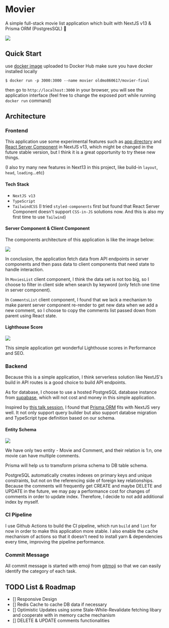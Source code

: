 # Movier

A simple full-stack movie list application which built with NextJS v13 & Prisma ORM (PostgresSQL) 🤖

![](https://i.imgur.com/Bv4In9Z.jpg)

## Quick Start

use [docker image](https://hub.docker.com/r/oldmo860617/movier-final) uploaded to Docker Hub
make sure you have docker installed locally

```shell
$ docker run -p 3000:3000 --name movier oldmo860617/movier-final
```

then go to `http://localhost:3000` in your browser, you will see the application interface (feel free to change the exposed port while running `docker run` command)

## Architecture

### Frontend

This application use some experimental features such as [app directory](https://nextjs.org/blog/next-13#new-app-directory-beta) and [React Server Component](https://nextjs.org/blog/next-13#server-components) in NextJS v13, which might be changed in the future stable version, but I think it is a great opportunity to try these new things.

(I also try many new features in Next13 in this project, like build-in `layout`, `head`, `loading`...etc)

#### Tech Stack

- `NextJS v13`
- `TypeScript`
- `TailwindCSS` (I tried `styled-components` first but found that React Server Component doesn't support `CSS-in-JS` solutions now. And this is also my first time to use `Tailwind`)

#### Server Component & Client Component

The components architecture of this application is like the image below:

![](https://i.imgur.com/eNmAdwO.jpg)

In conclusion, the application fetch data from API endpoints in server components and then pass data to client components that need state to handle interaction.

In `MoviesList` client component, I think the data set is not too big, so I choose to filter in client side when search by keyword (only fetch one time in server component).

In `CommentsList` client component, I found that we lack a mechanism to make parent server component re-render to get new data when we add a new comment, so I choose to copy the comments list passed down from parent using React state.

#### Lighthouse Score

![](https://i.imgur.com/lvJUGPA.png)

This simple application get wonderful Lighthouse scores in Performance and SEO.

### Backend

Because this is a simple application, I think serverless solution like NextJS's build in API routes is a good choice to build API endpoints.

As for database, I choose to use a hosted PostgreSQL database instance from [supabase](https://supabase.com/docs/guides/database), which will not cost and money in this simple application.

Inspired by [this talk session](https://www.youtube.com/watch?v=quNLtK7hWYs), I found that [Prisma ORM](https://www.prisma.io/) fits with NextJS very well. It not only support query builder but also support databse migration and TypeScript type definition based on our schema.

#### Entity Schema

![](https://i.imgur.com/Yn6JAKG.png)

We have only two entity - Movie and Comment, and their relation is 1:n, one movie can have multiple comments.

Prisma will help us to tramsform prisma schema to DB table schema.

PostgreSQL automatically creates indexes on primary keys and unique constraints, but not on the referencing side of foreign key relationships.
Because the comments will frequently get CREATE and maybe DELETE and UPDATE in the future, we may pay a performance cost for changes of comments in order to update index. Therefore, I decide to not add additional index by myself.

### CI Pipeline

I use Github Actions to build the CI pipeline, which run `build` and `lint` for now in order to make this application more stable. I also enable the cache mechanism of actions so that it doesn't need to install yarn & dependencies every time, improving the pipeline performance.

### Commit Message

All commit message is started with emoji from [gitmoji](https://gitmoji.dev/) so that we can easily identify the category of each task.

## TODO List & Roadmap

- [] Responsive Design
- [] Redis Cache to cache DB data if necessary
- [] Optimistic Updates using some Stale-While-Revalidate fetching libary and cooperate with in memory cache mechanism
- [] DELETE & UPDATE comments functionalities
